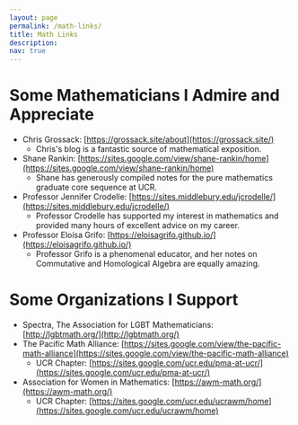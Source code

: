 ```yaml
---
layout: page
permalink: /math-links/
title: Math Links
description:
nav: true
---
```


# Some Mathematicians I Admire and Appreciate
  * Chris Grossack: [https://grossack.site/about](https://grossack.site/)
    * Chris's blog is a fantastic source of mathematical exposition.
  * Shane Rankin: [https://sites.google.com/view/shane-rankin/home](https://sites.google.com/view/shane-rankin/home)
    * Shane has generously compiled notes for the pure mathematics graduate core sequence at UCR.
  * Professor Jennifer Crodelle: [https://sites.middlebury.edu/jcrodelle/](https://sites.middlebury.edu/jcrodelle/)
    * Professor Crodelle has supported my interest in mathematics and provided many hours of excellent advice on my career.
  * Professor Eloísa Grifo: [https://eloisagrifo.github.io/](https://eloisagrifo.github.io/)
    * Professor Grifo is a phenomenal educator, and her notes on Commutative and Homological Algebra are equally amazing.

# Some Organizations I Support
  * Spectra, The Association for LGBT Mathematicians: [http://lgbtmath.org/](http://lgbtmath.org/)
  * The Pacific Math Alliance: [https://sites.google.com/view/the-pacific-math-alliance](https://sites.google.com/view/the-pacific-math-alliance)
    * UCR Chapter: [https://sites.google.com/ucr.edu/pma-at-ucr/](https://sites.google.com/ucr.edu/pma-at-ucr/)
  * Association for Women in Mathematics: [https://awm-math.org/](https://awm-math.org/)
    * UCR Chapter: [https://sites.google.com/ucr.edu/ucrawm/home](https://sites.google.com/ucr.edu/ucrawm/home)